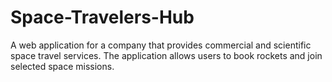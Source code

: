 # Space-Travelers-Hub
 A web application for a company that provides commercial and scientific space travel services. The application allows users to book rockets and join selected space missions.
